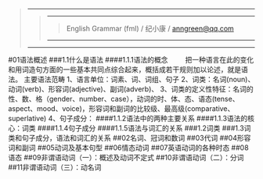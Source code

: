 

>--------------------------------------
>>-------------------------------------
>>> English Grammar (fml) / 纪小康 / anngreen@qq.com
>> ------------------------------------
>--------------------------------------  

#01语法概述
###1.1什么是语法
####1.1.1语法的概念
&nbsp;&nbsp;&nbsp;&nbsp;&nbsp;&nbsp;&nbsp;&nbsp;把一种语言在此的变化和用词造句方面的一些基本共同点综合起来，概括成若干规则加以论述，就是语法。
主要语法范畴
1、语言单位：词素、词、词组、句子
2、词类：名词(noun)、动词(verb)、形容词(adjective)、副词(adverb)、
3、词类的定义性特征：名词的性、数、格（gender、number、case），动词的时、体、态、语态(tense、aspect、mood、voice)，形容词和副词的比较级、最高级(comparative、superlative)
4、句子成分：
####1.1.2语法中的两种主要关系
####1.1.3语法的核心：词类
####1.1.4句子成分
####1.1.5语法与词汇的关系
###1.2词类
###1.3词类和句子成分，语法和词汇的关系
##02名词、冠词和数词
##03代词
##04形容词和副词
##05动词及基本句型
##06情态动词
##07英语动词的各种时态
##08语态
##09非谓语动词（一）：概述及动词不定式
##10非谓语动词（二）：分词
##11非谓语动词（三）：动名词